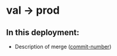 # val → prod

## In this deployment:
<!-- List all major merges that were part of this deployment in the following format: -->
<!-- - Description of merge ([commit-number](#commit-number)) -->
<!-- Example PR for reference: https://bit.ly/3Jvy3vA -->

- Description of merge ([commit-number](#commit-number))
